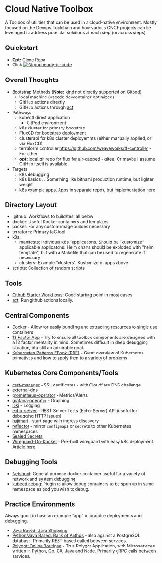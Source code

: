 # Cloud Native Toolbox

A Toolbox of utilities that can be used in a cloud-native environment.  Mostly focused on the Devops Toolchain and how
various CNCF projects can be leveraged to address potential solutions at each step (or across steps)

## Quickstart

- **Opt:** Clone Repo
- Click <a href="https://gitpod.io/from-referrer/">
    <img src="https://img.shields.io/badge/Gitpod-ready--to--code-908a85?logo=gitpod" alt="Gitpod ready-to-code" />
  </a>


## Overall Thoughts

- Bootstrap Methods (**Note:** kind not directly supported on Gitpod)
  - local machine (vscode devcontainer optimized)
  - GitHub actions directly
  - GitHub actions through [act](https://github.com/nektos/act)
- Pathways
  - kubectl direct application
    - GitPod environment
  - k8s cluster for primary bootstrap
  - FluxCD for bootstrap deployment
  - clusterapi for k8s cluster deployemnts (either manually applied, or via FluxCD)
  - terraform controller https://github.com/weaveworks/tf-controller  - For other 
  - **opt:** local git repo for flux for air-gapped - gitea.  Or maybe I assume GitHub itself is available
- Targets
  - k8s debugging
  - k8s basics ... Something like bitnami production runtime, but lighter weight
  - k8s example apps.  Apps in separate repos, but implementation here

## Directory Layout

- .github: Workflows to build/test all below
- docker: Useful Docker containers and templates
- packer: For any custom image buildes necessary
- terraform: Primary IaC tool
- k8s:
    - manifests: Individual k8s "applications.  Should be "kustomize" applicable applicatons.  Helm charts should be exploded with "helm template", but with a Makefile that can be used to regenerate if necessary
    - clusters: Example "clusters".  Kustomize of apps above
- scripts: Collection of random scripts 

## Tools

- [Github Starter Workflows](https://github.com/actions/starter-workflows): Good starting point in most cases
- [act](https://github.com/nektos/act): Run github actions locally.

## Central Components

- [Docker](https://www.docker.com/) - Allow for easily bundling and extracting resources to single use containers
- [12 Factor App](https://12factor.net/) - Try to ensure all toolbox components are designed with a 12 factor mentality in mind.  Sometimes difficult in deep debugging situation, btu still an admirable goal.
- [Kubernetes Patterns EBook (PDF)](https://www.redhat.com/cms/managed-files/cm-oreilly-kubernetes-patterns-ebook-f19824-201910-en.pdf) - Great overview of Kubernetes primatives and how to apply then to a variety of problems.

## Kubernetes Core Components/Tools

- [cert-manager](https://cert-manager.io/) - SSL certificates - with Cloudflare DNS challenge
- [external-dns](https://github.com/kubernetes-sigs/external-dns)
- [prometheus-operator](https://prometheus-operator.dev/) - Metrics/Alerts
- [grafana-operator](https://github.com/grafana-operator/grafana-operator) - Graphing
- [loki](https://grafana.com/docs/loki/latest/installation/helm/) - Logging
- [echo-server](https://github.com/Ealenn/Echo-Server) - REST Server Tests (Echo-Server) API (useful for debugging HTTP issues)
- [hajimari](https://github.com/toboshii/hajimari) - start page with ingress discovery
- [reflector](https://github.com/emberstack/kubernetes-reflector) - mirror `configmap`s or `secret`s to other Kubernetes namespaces
- [Sealed Secrets](https://github.com/bitnami-labs/sealed-secrets)
- [Wireguard-Go-Docker](https://github.com/masipcat/wireguard-go-docker) - Pre-built wireguard with easy k8s deployment.  [Article here](https://blog.jamesclonk.io/posts/wireguard-on-kubernetes/)

## Debugging Tools

- [Netshoot](https://github.com/nicolaka/netshoot): General purpose docker container useful for a variety of network and system debugging
- [kubectl debug](https://github.com/aylei/kubectl-debug): Plugin to allow debug containers to be spun up in same namespace as pod you wish to debug.

## Practice Environments

Always good to have an example "app" to practice deployments and debugging.

- [Java Based: Java Shopping](https://github.com/danielbryantuk/oreilly-docker-java-shopping)
- [Python/Java Based: Bank of Anthos](https://github.com/GoogleCloudPlatform/bank-of-anthos) - also against a PostgreSQL database.  Primarily REST based called between services.
- [Polygot: Online Boutique](https://github.com/GoogleCloudPlatform/microservices-demo) - True Polygot Application, with Microservices written in Python, Go, C#, Java and Node.  Primarily gRPC calls between services.
